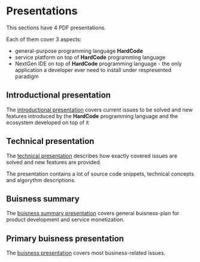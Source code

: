 Presentations
=============

This sections have 4 PDF presentations.

Each of them cover 3 aspects:
- general-purpose programming language <b>HardCode</b>
- service platform on top of <b>HardCode</b> programming language
- NextGen IDE on top of <b>HardCode</b> programming language - the only application a developer ever need to install under respresented paradigm

## Introductional presentation

The [introductional presentation](ecosystem.pdf) covers current issues to be solved and new features introduced by the <b>HardCode</b> programming language and the ecosystem developed on top of it

## Technical presentation

The [technical presentation](techno_presentation.pdf) describes how exactly covered issues are solved and new features are provided.

The presentation contains a lot of source code snippets, technical concepts and algorythm descriptions.

## Buisness summary

The [buisness summary presentation](summary.pdf) covers general buisness-plan for product development and service monetization.

## Primary buisness presentation

The [buisness presentation](business.pdf) covers most business-related issues.
